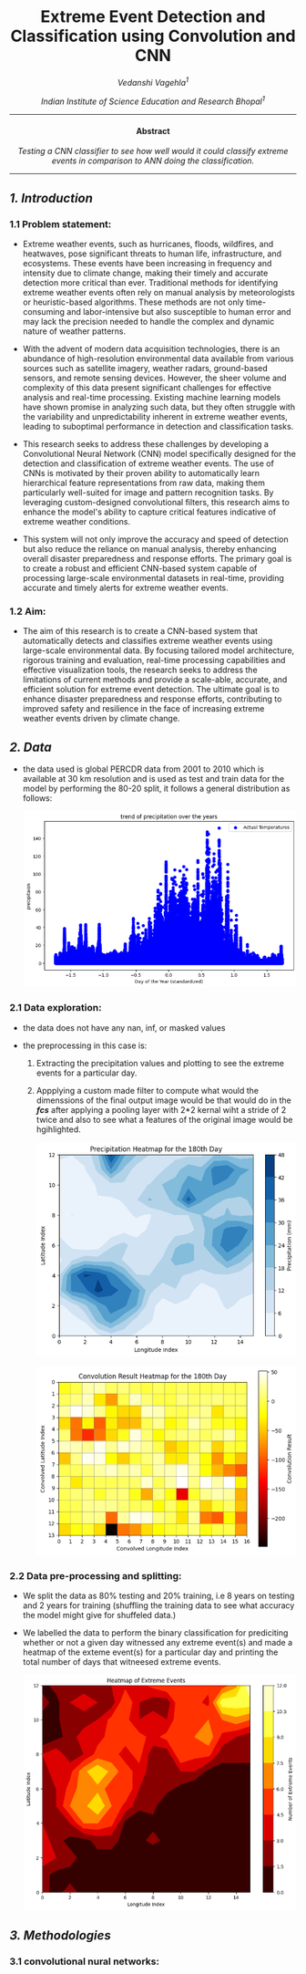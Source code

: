 <div style="text-align: center;">

# Extreme Event Detection and Classification using Convolution and CNN

</div>

<div style="text-align: center;">

*Vedanshi Vagehla<sup>1</sup>*
</div>

<div style="text-align: center;">

 *Indian Institute of Science Education and Research Bhopal<sup>1</sup>*
</div>

---
<div style="text-align: center;">

#### **Abstract**

*Testing a CNN classifier to see how well would it could classify extreme events in comparison to ANN doing the classification.*

</div>

---
<div>

## ***1. Introduction***
<section>

<p class="intro" style="text-align: left;">

### **1.1 Problem statement:**
- Extreme weather events, such as hurricanes, floods, wildfires, and heatwaves, pose significant threats to human life, infrastructure, and ecosystems. These events have been increasing in frequency and intensity due to climate change, making their timely and accurate detection more critical than ever. Traditional methods for identifying extreme weather events often rely on manual analysis by meteorologists or heuristic-based algorithms. These methods are not only time-consuming and labor-intensive but also susceptible to human error and may lack the precision needed to handle the complex and dynamic nature of weather patterns.

- With the advent of modern data acquisition technologies, there is an abundance of high-resolution environmental data available from various sources such as satellite imagery, weather radars, ground-based sensors, and remote sensing devices. However, the sheer volume and complexity of this data present significant challenges for effective analysis and real-time processing. Existing machine learning models have shown promise in analyzing such data, but they often struggle with the variability and unpredictability inherent in extreme weather events, leading to suboptimal performance in detection and classification tasks.

- This research seeks to address these challenges by developing a Convolutional Neural Network (CNN) model specifically designed for the detection and classification of extreme weather events. The use of CNNs is motivated by their proven ability to automatically learn hierarchical feature representations from raw data, making them particularly well-suited for image and pattern recognition tasks. By leveraging custom-designed convolutional filters, this research aims to enhance the model's ability to capture critical features indicative of extreme weather conditions.

- This system will not only improve the accuracy and speed of detection but also reduce the reliance on manual analysis, thereby enhancing overall disaster preparedness and response efforts. The primary goal is to create a robust and efficient CNN-based system capable of processing large-scale environmental datasets in real-time, providing accurate and timely alerts for extreme weather events. 
</p>
<p class="aim" style="text-align: right;">

### **1.2 Aim:**
- The aim of this research is to create a CNN-based system that automatically detects and classifies extreme weather events using large-scale environmental data. By focusing tailored model architecture, rigorous training and evaluation, real-time processing capabilities and effective visualization tools, the research seeks to address the limitations of current methods and provide a scale-able, accurate, and efficient solution for extreme event detection. The ultimate goal is to enhance disaster preparedness and response efforts, contributing to improved safety and resilience in the face of increasing extreme weather events driven by climate change.
</p>
</section>
</div>
<div>
<section>

## ***2. Data***
<p class="data">

- the data used is global PERCDR data from 2001 to 2010 which is available at 30 km resolution and is used as test and train data for the model by performing the 80-20 split, it follows a general distribution as follows:

    ![distribution of the  global PERCDR data(2001-2010)](image.png)

### **2.1 Data exploration:**
- the data does not have any nan, inf, or masked values

- the preprocessing in this case is:

    1. Extracting the precipitation values and plotting to see the extreme events for a particular day.

    2. Appplying a custom made filter to compute what would the dimenssions of the final output image would be that would do in the ***fcs*** after applying a pooling layer with 2*2 kernal wiht a stride of 2 twice and also to see what a features of the original image would be hgihlighted.

        ![original image](image-2.png)

        ![convoulted image](image-1.png)

### **2.2 Data pre-processing and splitting:**

- We split the data as 80% testing and 20% training, i.e 8 years on testing and 2 years for training (shuffling the training data to see what accuracy the model might give for shuffeled data.)

- We labelled the data to perform the binary classification for prediciting whether or not a given day witnessed any extreme event(s) and made a heatmap of the exteme event(s) for a particular day and printing the total number of days that witneesed extreme events.

    ![heatmap of extreme events](image-3.png)

</p>

<section>
</div>
<div>

## ***3. Methodologies***
<section>
<p>

### **3.1 convolutional nural networks:**

